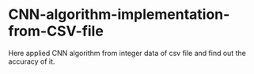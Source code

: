 # CNN-algorithm-implementation-from-CSV-file
Here applied CNN algorithm from integer data of csv file and find out the accuracy of it.
